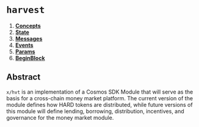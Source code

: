 <!--
order: 0
title: "Harvest Overview"
parent:
  title: "harvest"
-->

# `harvest`

<!-- TOC -->
1. **[Concepts](01_concepts.md)**
2. **[State](02_state.md)**
3. **[Messages](03_messages.md)**
4. **[Events](04_events.md)**
5. **[Params](05_params.md)**
6. **[BeginBlock](06_begin_block.md)**

## Abstract

`x/hvt` is an implementation of a Cosmos SDK Module that will serve as the basis for a cross-chain money market platform. The current version of the module defines how HARD tokens are distributed, while future versions of this module will define lending, borrowing, distribution, incentives, and governance for the money market module.
